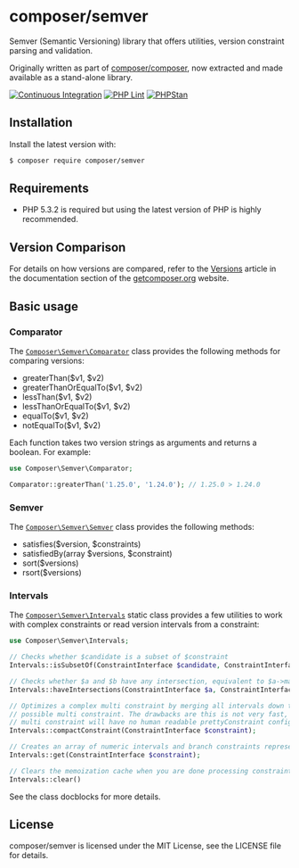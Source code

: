 composer/semver
===============

Semver (Semantic Versioning) library that offers utilities, version constraint parsing and validation.

Originally written as part of [composer/composer](https://github.com/composer/composer),
now extracted and made available as a stand-alone library.

[![Continuous Integration](https://github.com/composer/semver/actions/workflows/continuous-integration.yml/badge.svg?branch=main)](https://github.com/composer/semver/actions/workflows/continuous-integration.yml)
[![PHP Lint](https://github.com/composer/semver/actions/workflows/lint.yml/badge.svg?branch=main)](https://github.com/composer/semver/actions/workflows/lint.yml)
[![PHPStan](https://github.com/composer/semver/actions/workflows/phpstan.yml/badge.svg?branch=main)](https://github.com/composer/semver/actions/workflows/phpstan.yml)

Installation
------------

Install the latest version with:

```bash
$ composer require composer/semver
```


Requirements
------------

* PHP 5.3.2 is required but using the latest version of PHP is highly recommended.


Version Comparison
------------------

For details on how versions are compared, refer to the [Versions](https://getcomposer.org/doc/articles/versions.md)
article in the documentation section of the [getcomposer.org](https://getcomposer.org) website.


Basic usage
-----------

### Comparator

The [`Composer\Semver\Comparator`](https://github.com/composer/semver/blob/main/src/Comparator.php) class provides the following methods for comparing versions:

* greaterThan($v1, $v2)
* greaterThanOrEqualTo($v1, $v2)
* lessThan($v1, $v2)
* lessThanOrEqualTo($v1, $v2)
* equalTo($v1, $v2)
* notEqualTo($v1, $v2)

Each function takes two version strings as arguments and returns a boolean. For example:

```php
use Composer\Semver\Comparator;

Comparator::greaterThan('1.25.0', '1.24.0'); // 1.25.0 > 1.24.0
```

### Semver

The [`Composer\Semver\Semver`](https://github.com/composer/semver/blob/main/src/Semver.php) class provides the following methods:

* satisfies($version, $constraints)
* satisfiedBy(array $versions, $constraint)
* sort($versions)
* rsort($versions)

### Intervals

The [`Composer\Semver\Intervals`](https://github.com/composer/semver/blob/main/src/Intervals.php) static class provides
a few utilities to work with complex constraints or read version intervals from a constraint:

```php
use Composer\Semver\Intervals;

// Checks whether $candidate is a subset of $constraint
Intervals::isSubsetOf(ConstraintInterface $candidate, ConstraintInterface $constraint);

// Checks whether $a and $b have any intersection, equivalent to $a->matches($b)
Intervals::haveIntersections(ConstraintInterface $a, ConstraintInterface $b);

// Optimizes a complex multi constraint by merging all intervals down to the smallest
// possible multi constraint. The drawbacks are this is not very fast, and the resulting
// multi constraint will have no human readable prettyConstraint configured on it
Intervals::compactConstraint(ConstraintInterface $constraint);

// Creates an array of numeric intervals and branch constraints representing a given constraint
Intervals::get(ConstraintInterface $constraint);

// Clears the memoization cache when you are done processing constraints
Intervals::clear()
```

See the class docblocks for more details.


License
-------

composer/semver is licensed under the MIT License, see the LICENSE file for details.
